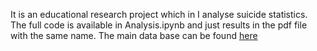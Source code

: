 It is an educational research project which in I analyse suicide statistics. The full code is available in Analysis.ipynb and just results in the pdf file with the same name. The main data base can be found [here](https://drive.google.com/file/d/1wcwKvqrEsACmBQMeJYEVdlxldOaodSCh/view?usp=sharing)
